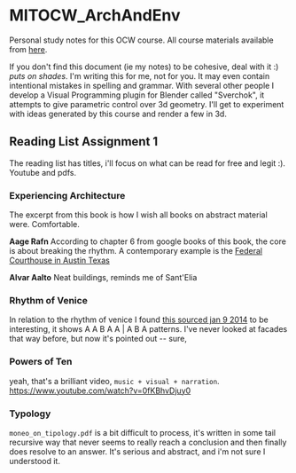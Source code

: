 # MITOCW_ArchAndEnv
Personal study notes for this OCW course. All course materials available from  [here](http://ocw.mit.edu/courses/architecture/4-111-introduction-to-architecture-environmental-design-spring-2014/readings/).

If you don't find this document (ie my notes) to be cohesive, deal with it :) *puts on shades*. I'm writing this for me, not for you. It may even contain intentional mistakes in spelling and grammar. With several other people I develop a Visual Programming plugin for Blender called "Sverchok", it attempts to give parametric control over 3d geometry. I'll get to experiment with ideas generated by this course and render a few in 3d.

## Reading List Assignment 1

The reading list has titles, i'll focus on what can be read for free and legit :). Youtube and pdfs. 

### Experiencing Architecture

The excerpt from this book is how I wish all books on abstract material were. Comfortable. 

**Aage Rafn** 
According to chapter 6 from google books of this book, the core is about breaking the rhythm. A contemporary example is the [Federal Courthouse in Austin Texas](http://en.wikipedia.org/wiki/Austin,_Texas#mediaviewer/File:Federal_Courthouse,_Austin,_TX_IMG_6339.JPG)

**Alvar Aalto**
Neat buildings, reminds me of Sant'Elia

### Rhythm of Venice
In relation to the rhythm of venice I found [this sourced jan 9 2014](http://ocw.mit.edu/courses/architecture/4-111-introduction-to-architecture-environmental-design-spring-2014/readings/) to be interesting, it shows A A B A A | A B A patterns. I've never looked at facades that way before, but now it's pointed out -- sure, 

### Powers of Ten
yeah, that's a brilliant video, `music + visual + narration`. 
https://www.youtube.com/watch?v=0fKBhvDjuy0

### Typology
`moneo_on_tipology.pdf` is a bit difficult to process, it's written in some tail recursive way that never seems to really reach a conclusion and then finally does resolve to an answer. It's serious and abstract, and i'm not sure I understood it.
